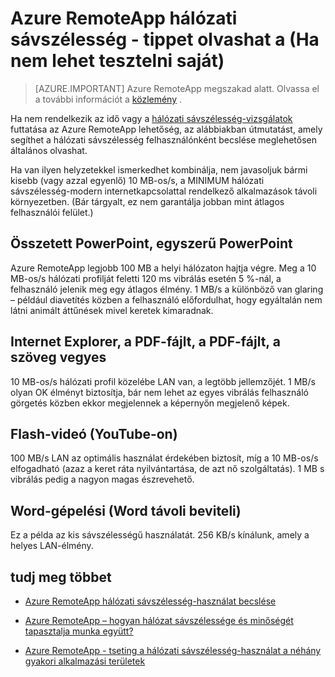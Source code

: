 <properties 
    pageTitle="Azure RemoteApp hálózati sávszélesség - tippet olvashat a |} Microsoft Azure"
    description="Ismerje meg a Azure RemoteApp webhelycsoportok és-alkalmazások egyszerű hálózati sávszélesség útmutatást olvashat."
    services="remoteapp"
    documentationCenter="" 
    authors="lizap" 
    manager="mbaldwin" />

<tags 
    ms.service="remoteapp" 
    ms.workload="compute" 
    ms.tgt_pltfrm="na" 
    ms.devlang="na" 
    ms.topic="article" 
    ms.date="08/15/2016" 
    ms.author="elizapo" />
    
# <a name="azure-remoteapp-network-bandwidth---general-guidelines-if-you-cant-test-your-own"></a>Azure RemoteApp hálózati sávszélesség - tippet olvashat a (Ha nem lehet tesztelni saját)

> [AZURE.IMPORTANT]
> Azure RemoteApp megszakad alatt. Olvassa el a további információt a [közlemény](https://go.microsoft.com/fwlink/?linkid=821148) .

Ha nem rendelkezik az idő vagy a [hálózati sávszélesség-vizsgálatok](remoteapp-bandwidthtests.md) futtatása az Azure RemoteApp lehetőség, az alábbiakban útmutatást, amely segíthet a hálózati sávszélesség felhasználónként becslése meglehetősen általános olvashat.

Ha van ilyen helyzetekkel ismerkedhet kombinálja, nem javasoljuk bármi kisebb (vagy azzal egyenlő) 10 MB-os/s, a MINIMUM hálózati sávszélesség-modern internetkapcsolattal rendelkező alkalmazások távoli környezetben. (Bár tárgyalt, ez nem garantálja jobban mint átlagos felhasználói felület.)

## <a name="complex-powerpoint-simple-powerpoint"></a>Összetett PowerPoint, egyszerű PowerPoint

Azure RemoteApp legjobb 100 MB a helyi hálózaton hajtja végre. Meg a 10 MB-os/s hálózati profilját feletti 120 ms vibrálás esetén 5 %-nál, a felhasználó jelenik meg egy átlagos élmény. 1 MB/s a különböző van glaring – például diavetítés közben a felhasználó előfordulhat, hogy egyáltalán nem látni animált áttűnések mivel keretek kimaradnak.

## <a name="internet-explorer-mixed-pdf-pdf-text"></a>Internet Explorer, a PDF-fájlt, a PDF-fájlt, a szöveg vegyes

10 MB-os/s hálózati profil közelébe LAN van, a legtöbb jellemzőjét. 1 MB/s olyan OK élményt biztosítja, bár nem lehet az egyes vibrálás felhasználó görgetés közben ekkor megjelennek a képernyőn megjelenő képek.

## <a name="flash-video-youtube"></a>Flash-videó (YouTube-on)

100 MB/s LAN az optimális használat érdekében biztosít, míg a 10 MB-os/s elfogadható (azaz a keret ráta nyilvántartása, de azt nő szolgáltatás). 1 MB s vibrálás pedig a nagyon magas észrevehető.

## <a name="word-typing-word-remote-input"></a>Word-gépelési (Word távoli beviteli)
Ez a példa az kis sávszélességű használatát. 256 KB/s kínálunk, amely a helyes LAN-élmény.

## <a name="learn-more"></a>tudj meg többet
- [Azure RemoteApp hálózati sávszélesség-használat becslése](remoteapp-bandwidth.md)

- [Azure RemoteApp – hogyan hálózat sávszélessége és minőségét tapasztalja munka együtt?](remoteapp-bandwidthexperience.md)

- [Azure RemoteApp - tseting a hálózati sávszélesség-használat a néhány gyakori alkalmazási területek](remoteapp-bandwidthtests.md)